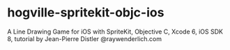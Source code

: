 # hogville-spritekit-objc-ios
A Line Drawing Game for iOS with SpriteKit, Objective C, Xcode 6, iOS SDK 8, tutorial by Jean-Pierre Distler @raywenderlich.com
